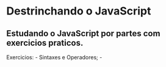 # Destrinchando o JavaScript
## Estudando o JavaScript por partes com exercicios praticos.

Exercicios: - Sintaxes e Operadores;
            - 
